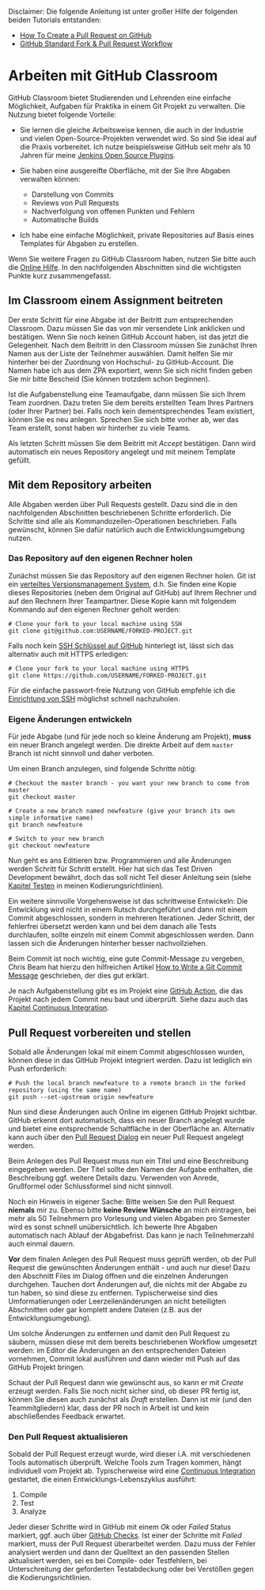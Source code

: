 Disclaimer: Die folgende Anleitung ist unter großer Hilfe der folgenden beiden Tutorials entstanden:
- [How To Create a Pull Request on GitHub](https://www.digitalocean.com/community/tutorials/how-to-create-a-pull-request-on-github)
- [GitHub Standard Fork & Pull Request Workflow](https://gist.github.com/Chaser324/ce0505fbed06b947d962)

# Arbeiten mit GitHub Classroom

GitHub Classroom bietet Studierenden und Lehrenden eine einfache Möglichkeit, Aufgaben für Praktika in einem Git 
Projekt zu verwalten. Die Nutzung bietet folgende Vorteile:
- Sie lernen die gleiche Arbeitsweise kennen, die auch in der Industrie und vielen Open-Source-Projekten verwendet wird. 
So sind Sie ideal auf die Praxis vorbereitet. Ich nutze beispielsweise GitHub seit mehr als 10 Jahren für meine 
[Jenkins Open Source Plugins](https://plugins.jenkins.io/ui/search?query=uhafner).
- Sie haben eine ausgereifte Oberfläche, mit der Sie Ihre Abgaben verwalten können:  
    - Darstellung von Commits
    - Reviews von Pull Requests
    - Nachverfolgung von offenen Punkten und Fehlern
    - Automatische Builds   

- Ich habe eine einfache Möglichkeit, private Repositories auf Basis eines Templates für Abgaben zu erstellen.

Wenn Sie weitere Fragen zu GitHub Classroom haben, nutzen Sie bitte auch die [Online Hilfe](https://classroom.github.com/help).
In den nachfolgenden Abschnitten sind die wichtigsten Punkte kurz zusammengefasst.

## Im Classroom einem Assignment beitreten

Der erste Schritt für eine Abgabe ist der Beitritt zum entsprechenden Classroom. Dazu müssen Sie das von mir versendete
Link anklicken und bestätigen. Wenn Sie noch keinen GitHub Account haben, ist das jetzt die Gelegenheit. Nach dem
Beitritt in den Classroom müssen Sie zunächst Ihren Namen aus der Liste der Teilnehmer auswählen. Damit helfen Sie
mir hinterher bei der Zuordnung von Hochschul- zu GitHub-Account. Die Namen habe ich aus dem ZPA exportiert, wenn Sie sich
nicht finden geben Sie mir bitte Bescheid (Sie können trotzdem schon beginnen).
    
Ist die Aufgabenstellung eine Teamaufgabe, dann müssen Sie sich Ihrem Team zuordnen. Dazu treten Sie dem bereits 
erstellten Team Ihres Partners (oder Ihrer Partner) bei. Falls noch kein dementsprechendes Team existiert, können Sie 
es neu anlegen. Sprechen Sie sich bitte vorher ab, wer das Team erstellt, sonst haben wir hinterher zu viele Teams. 

Als letzten Schritt müssen Sie dem Beitritt mit *Accept* bestätigen. Dann wird automatisch ein neues Repository
angelegt und mit meinem Template gefüllt. 

## Mit dem Repository arbeiten

Alle Abgaben werden über Pull Requests gestellt. Dazu sind die in den nachfolgenden Abschnitten beschriebenen
Schritte erforderlich. Die Schritte sind alle als Kommandozeilen-Operationen beschrieben. Falls gewünscht, können
Sie dafür natürlich auch die Entwicklungsumgebung nutzen. 

### Das Repository auf den eigenen Rechner holen

Zunächst müssen Sie das Repository auf den eigenen Rechner holen. Git ist ein 
[verteiltes Versionsmanagement System](https://git-scm.com/book/de/v2/Verteiltes-Git-Verteilter-Arbeitsablauf),
d.h. Sie finden eine Kopie dieses Repositories (neben dem Original auf GitHub) auf Ihrem Rechner und auf den Rechnern Ihrer
Teampartner. Diese Kopie kann mit folgendem Kommando auf den eigenen Rechner geholt werden: 

```shell
# Clone your fork to your local machine using SSH
git clone git@github.com:USERNAME/FORKED-PROJECT.git
```

Falls noch kein 
[SSH Schlüssel auf GitHub](https://docs.github.com/en/free-pro-team@latest/github/authenticating-to-github/adding-a-new-ssh-key-to-your-github-account) 
hinterlegt ist, lässt sich das alternativ auch mit HTTPS erledigen:

```shell
# Clone your fork to your local machine using HTTPS
git clone https://github.com/USERNAME/FORKED-PROJECT.git
```

Für die einfache passwort-freie Nutzung von GitHub empfehle ich die 
[Einrichtung von SSH](https://help.github.com/en/github/authenticating-to-github/connecting-to-github-with-ssh) 
möglichst schnell nachzuholen.

### Eigene Änderungen entwickeln

Für jede Abgabe (und für jede noch so kleine Änderung am Projekt), **muss** ein neuer Branch angelegt werden.
Die direkte Arbeit auf dem `master` Branch ist nicht sinnvoll und daher verboten.

Um einen Branch anzulegen, sind folgende Schritte nötig:

```shell
# Checkout the master branch - you want your new branch to come from master
git checkout master

# Create a new branch named newfeature (give your branch its own simple informative name)
git branch newfeature

# Switch to your new branch
git checkout newfeature
```

Nun geht es ans Editieren bzw. Programmieren und alle Änderungen werden Schritt für Schritt erstellt. 
Hier hat sich das Test Driven Development bewährt, doch das soll nicht Teil dieser Anleitung sein
(siehe [Kapitel Testen](Testen.md) in meinen Kodierungsrichtlinien).

Ein weitere sinnvolle Vorgehensweise ist das schrittweise Entwickeln: Die Entwicklung wird nicht in einem
Rutsch durchgeführt und dann mit einem Commit abgeschlossen, sondern in mehreren Iterationen. Jeder Schritt,
der fehlerfrei übersetzt werden kann und bei dem danach alle Tests durchlaufen, sollte einzeln mit einem
Commit abgeschlossen werden. Dann lassen sich die Änderungen hinterher besser nachvollziehen. 

Beim Commit ist noch wichtig, eine gute Commit-Message zu vergeben, Chris Beam hat hierzu den hilfreichen Artikel
[How to Write a Git Commit Message](https://chris.beams.io/posts/git-commit/)
geschrieben, der dies gut erklärt.

Je nach Aufgabenstellung gibt es im Projekt eine [GitHub Action](https://docs.github.com/en/free-pro-team@latest/actions),
die das Projekt nach jedem Commit neu baut und überprüft. Siehe dazu auch das 
[Kapitel Continuous Integration](Continuous-Integration.md).  

## Pull Request vorbereiten und stellen

Sobald alle Änderungen lokal mit einem Commit abgeschlossen wurden, können diese in das GitHub Projekt integriert
werden. Dazu ist lediglich ein Push erforderlich:
 
```shell
# Push the local branch newfeature to a remote branch in the forked repository (using the same name) 
git push --set-upstream origin newfeature
```

Nun sind diese Änderungen auch Online im eigenen GitHub Projekt sichtbar. GitHub erkennt dort automatisch,
dass ein neuer Branch angelegt wurde und bietet eine entsprechende Schaltfläche in der Oberfläche an.
Alternativ kann auch über den 
[Pull Request Dialog](https://docs.github.com/en/free-pro-team@latest/github/collaborating-with-issues-and-pull-requests/creating-a-pull-request)
ein neuer Pull Request angelegt werden.      

Beim Anlegen des Pull Request muss nun ein Titel und eine Beschreibung eingegeben werden. Der Titel sollte den Namen
der Aufgabe enthalten, die Beschreibung ggf. weitere Details dazu. Verwenden von Anrede, Grußformel oder Schlussformel
sind nicht sinnvoll. 

Noch ein Hinweis in eigener Sache: Bitte weisen Sie den Pull Request **niemals** mir zu. Ebenso bitte 
**keine Review Wünsche** an mich eintragen, bei mehr
als 50 Teilnehmern pro Vorlesung und vielen Abgaben pro Semester wird es sonst schnell unübersichtlich. Ich bewerte Ihre
Abgaben automatisch nach Ablauf der Abgabefrist. Das kann je nach Teilnehmerzahl auch einmal dauern.  
 
**Vor** dem finalen Anlegen des Pull Request muss geprüft werden, ob der Pull Request die gewünschten Änderungen 
enthält - und auch nur diese! Dazu den Abschnitt Files im Dialog öffnen und die einzelnen Änderungen durchgehen. Tauchen dort 
Änderungen auf, die nichts mit der Abgabe zu tun haben, so sind diese zu entfernen. Typischerweise sind dies 
Umformatierungen oder Leerzeilenänderungen an nicht beteiligten Abschnitten oder gar komplett andere Dateien 
(z.B. aus der Entwicklungsumgebung). 

Um solche Änderungen zu entfernen und damit den Pull Request zu säubern, müssen diese mit dem bereits beschriebenen 
Workflow umgesetzt werden: im Editor die Änderungen an den entsprechenden Dateien vornehmen, Commit lokal ausführen und
dann wieder mit Push auf das GitHub Projekt bringen. 

Schaut der Pull Request dann wie gewünscht aus, so kann er mit *Create* erzeugt werden. Falls Sie noch nicht sicher sind,
ob dieser PR fertig ist, können Sie diesen auch zunächst als *Draft* erstellen. Dann ist mir (und den Teammitgliedern)
klar, dass der PR noch in Arbeit ist und kein abschließendes Feedback erwartet.  

### Den Pull Request aktualisieren

Sobald der Pull Request erzeugt wurde, wird dieser i.A. mit verschiedenen Tools automatisch 
überprüft. Welche Tools zum Tragen kommen, hängt individuell vom Projekt ab. Typischerweise wird eine 
[Continuous Integration](Continuous-Integration.md) gestartet, die einen Entwicklungs-Lebenszyklus ausführt:

1. Compile
2. Test
3. Analyze

Jeder dieser Schritte wird in GitHub mit einem *Ok* oder *Failed* Status markiert, ggf. auch über 
[GitHub Checks](https://docs.github.com/en/free-pro-team@latest/github/collaborating-with-issues-and-pull-requests/about-status-checks). Ist einer der Schritte mit *Failed*
markiert, muss der Pull Request überarbeitet werden. Dazu muss der Fehler analysiert werden und dann der Quelltext
an den passenden Stellen aktualisiert werden, sei es bei Compile- oder Testfehlern, bei Unterschreitung der geforderten 
Testabdeckung oder bei Verstößen gegen die Kodierungsrichtlinien.
